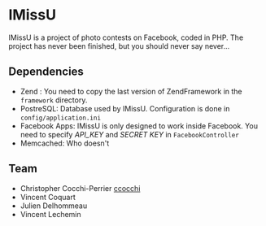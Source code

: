 IMissU
=============

IMissU is a project of photo contests on Facebook, coded in PHP. The project has never been finished, but you should never say never...

Dependencies
------------

* Zend : You need to copy the last version of ZendFramework in the `framework` directory.
* PostreSQL: Database used by IMissU. Configuration is done in `config/application.ini`
* Facebook Apps: IMissU is only designed to work inside Facebook. You need to specify *API_KEY* and *SECRET KEY* in `FacebookController`
* Memcached: Who doesn't
	
Team
----

* Christopher Cocchi-Perrier [ccocchi](http://github.com/ccocchi)
* Vincent Coquart
* Julien Delhommeau
* Vincent Lechemin